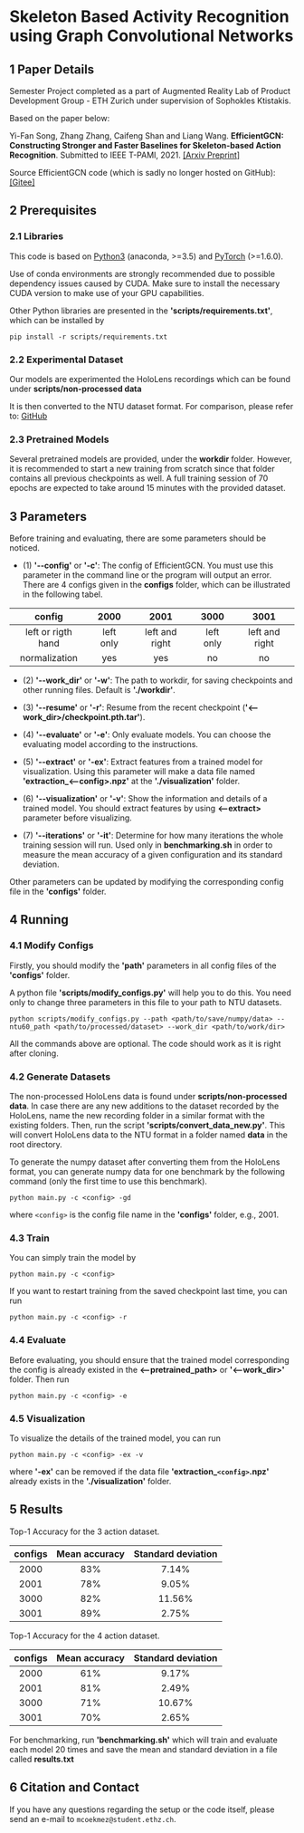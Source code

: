 # Skeleton Based Activity Recognition using Graph Convolutional Networks

## 1 Paper Details
Semester Project completed as a part of Augmented Reality Lab of Product Development Group - ETH Zurich under supervision of Sophokles Ktistakis. 

Based on the paper below:

Yi-Fan Song, Zhang Zhang, Caifeng Shan and Liang Wang. **EfficientGCN: Constructing Stronger and Faster Baselines for Skeleton-based Action Recognition**. Submitted to IEEE T-PAMI, 2021. [[Arxiv Preprint]](https://arxiv.org/pdf/2106.15125.pdf)

Source EfficientGCN code (which is sadly no longer hosted on GitHub): [[Gitee]](https://gitee.com/yfsong0709/EfficientGCNv1)

## 2 Prerequisites

### 2.1 Libraries

This code is based on [Python3](https://www.anaconda.com/) (anaconda, >=3.5) and [PyTorch](http://pytorch.org/) (>=1.6.0). 

Use of conda environments are strongly recommended due to possible dependency issues caused by CUDA. Make sure to install the necessary CUDA version to make use of your GPU capabilities.

Other Python libraries are presented in the **'scripts/requirements.txt'**, which can be installed by 
```
pip install -r scripts/requirements.txt
```


### 2.2 Experimental Dataset

Our models are experimented the HoloLens recordings which can be found under **scripts/non-processed data**

It is then converted to the NTU dataset format. For comparison, please refer to: [GitHub](https://github.com/shahroudy/NTURGB-D)

### 2.3 Pretrained Models

Several pretrained models are provided, under the **workdir** folder. However, it is recommended to start a new training from scratch since that folder contains all previous checkpoints as well. A full training session of 70 epochs are expected to take around 15 minutes with the provided dataset.


## 3 Parameters

Before training and evaluating, there are some parameters should be noticed.

* (1) **'--config'** or **'-c'**: The config of EfficientGCN. You must use this parameter in the command line or the program will output an error. There are 4 configs given in the **configs** folder, which can be illustrated in the following tabel.

| config             | 2000      | 2001           | 3000      | 3001           |
| :----------------: | :-------: | :------------: | :-------: | :------------: |
| left or rigth hand | left only | left and right | left only | left and right |
| normalization      | yes       | yes            | no         | no            |


* (2) **'--work_dir'** or **'-w'**: The path to workdir, for saving checkpoints and other running files. Default is **'./workdir'**.

* (3) **'--resume'** or **'-r'**: Resume from the recent checkpoint (**'<--work_dir>/checkpoint.pth.tar'**).

* (4) **'--evaluate'** or **'-e'**: Only evaluate models. You can choose the evaluating model according to the instructions.

* (5) **'--extract'** or **'-ex'**: Extract features from a trained model for visualization. Using this parameter will make a data file named **'extraction_<--config>.npz'** at the **'./visualization'** folder.

* (6) **'--visualization'** or **'-v'**: Show the information and details of a trained model. You should extract features by using **<--extract>** parameter before visualizing.

* (7) **'--iterations'** or **'-it'**: Determine for how many iterations the whole training session will run. Used only in **benchmarking.sh** in order to measure the mean accuracy of a given configuration and its standard deviation.

Other parameters can be updated by modifying the corresponding config file in the **'configs'** folder.


## 4 Running

### 4.1 Modify Configs

Firstly, you should modify the **'path'** parameters in all config files of the **'configs'** folder.

A python file **'scripts/modify_configs.py'** will help you to do this. You need only to change three parameters in this file to your path to NTU datasets.
```
python scripts/modify_configs.py --path <path/to/save/numpy/data> --ntu60_path <path/to/processed/dataset> --work_dir <path/to/work/dir>
```
All the commands above are optional. The code should work as it is right after cloning. 

### 4.2 Generate Datasets

The non-processed HoloLens data is found under **scripts/non-processed data**. In case there are any new additions to the dataset recorded by the HoloLens, name the new recording folder in a similar format with the existing folders. Then, run the script **'scripts/convert_data_new.py'**. This will convert HoloLens data to the NTU format in a folder named **data** in the root directory.

To generate the numpy dataset after converting them from the HoloLens format, you can generate numpy data for one benchmark by the following command (only the first time to use this benchmark).
```
python main.py -c <config> -gd
```
where `<config>` is the config file name in the **'configs'** folder, e.g., 2001.

### 4.3 Train

You can simply train the model by 
```
python main.py -c <config>
```
If you want to restart training from the saved checkpoint last time, you can run
```
python main.py -c <config> -r
```

### 4.4 Evaluate

Before evaluating, you should ensure that the trained model corresponding the config is already existed in the **<--pretrained_path>** or **'<--work_dir>'** folder. Then run
```
python main.py -c <config> -e
```

### 4.5 Visualization

To visualize the details of the trained model, you can run
```
python main.py -c <config> -ex -v
```
where **'-ex'** can be removed if the data file **'extraction_`<config>`.npz'** already exists in the **'./visualization'** folder.


## 5 Results

Top-1 Accuracy for the 3 action dataset.

| configs | Mean accuracy  | Standard deviation | 
| :-----: | :------------: | :----------------: |
| 2000    | 83%            | 7.14%              |
| 2001    | 78%            | 9.05%              |  
| 3000    | 82%            | 11.56%             | 
| 3001    | 89%            | 2.75%              |

Top-1 Accuracy for the 4 action dataset.

| configs | Mean accuracy  | Standard deviation | 
| :-----: | :------------: | :----------------: |
| 2000    | 61%            | 9.17%              |
| 2001    | 81%            | 2.49%              |  
| 3000    | 71%            | 10.67%             | 
| 3001    | 70%            | 2.65%              |

For benchmarking, run **'benchmarking.sh'** which will train and evaluate each model 20 times and save the mean and standard deviation in a file called **results.txt**

## 6 Citation and Contact

If you have any questions regarding the setup or the code itself, please send an e-mail to `mcoekmez@student.ethz.ch`.
